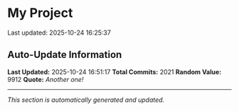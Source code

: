 # My Project


Last updated: 2025-10-24 16:25:37












































































































































































































































































































































































































































































































































































































































































































































































































































































































































































































































































































































































































































































































































































































































































































































































































































































































































































































































































































































































































































































































































































































































































































































































































































































































## Auto-Update Information

**Last Updated:** 2025-10-24 16:51:17
**Total Commits:** 2021
**Random Value:** 9912
**Quote:** _Another one!_

---
_This section is automatically generated and updated._